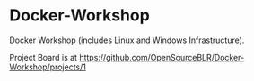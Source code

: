 # Docker-Workshop
Docker Workshop (includes Linux and Windows Infrastructure).

Project Board is at
https://github.com/OpenSourceBLR/Docker-Workshop/projects/1
